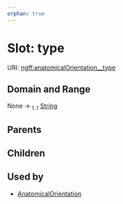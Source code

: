 ```yaml
---
orphan: true
---
```


# Slot: type

URI: [ngff:anatomicalOrientation__type](https://w3id.org/ome/ngff/anatomicalOrientation__type)


## Domain and Range

None &#8594;  <sub>1..1</sub> [String](types/String.md)

## Parents


## Children


## Used by

 * [AnatomicalOrientation](AnatomicalOrientation.md)
